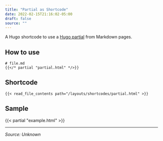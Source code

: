 ```yaml
---
title: "Partial as Shortcode"
date: 2022-02-15T21:16:02-05:00
draft: false
source: ""
---
```


A Hugo shortcode to use a [Hugo partial](https://gohugo.io/templates/partials/) from Markdown pages.

## How to use

```
# file.md
{{</* partial "partial.html" */>}}
```

## Shortcode

```
{{< read_file_contents path="/layouts/shortcodes/partial.html" >}}
```

## Sample

{{< partial "example.html" >}}

---
_Source: Unknown_
